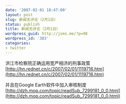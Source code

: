 ```yaml
---
date: '2007-02-01 18:47:00'
layout: post
slug: 新闻无评论（2月1日）
status: publish
title: 新闻无评论（2月1日）
wordpress_guid: http://jsms.me/?p=98
wordpress_id: '383'
categories:
- twitter
---
```


洪江市检察院正确运用宽严相济的刑事政策  
[http://hn.rednet.cn/c/2007/02/01/1119716.htm](http://hn.rednet.cn/c/2007/02/01/1119716.htm)

并且在Google Earth软件中加入审核制度  
[http://dzh.mop.com/topic/readSub_7299181_0_0.html](http://dzh.mop.com/topic/readSub_7299181_0_0.html)
